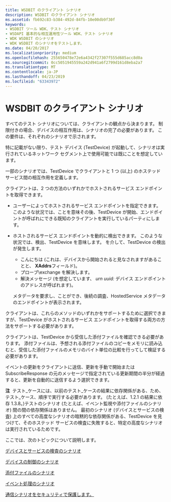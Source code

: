 ```yaml
---
title: WSDBIT のクライアント シナリオ
description: WSDBIT のクライアント シナリオ
ms.assetid: fb692c83-b384-492d-84fb-10e00db9f30f
keywords:
- WSDBIT ツール WDK、テスト シナリオ
- WSDAPI 基本的な相互運用性ツール WDK、テスト シナリオ
- WDK WSDBIT のシナリオ
- WDK WSDBIT のシナリオをテストします。
ms.date: 04/20/2017
ms.localizationpriority: medium
ms.openlocfilehash: 255650478e72e6a4342f27307f555d685acc8d0a
ms.sourcegitcommit: 0cc5051945559a242d941a6f2799d161d8eba2a7
ms.translationtype: MT
ms.contentlocale: ja-JP
ms.lasthandoff: 04/23/2019
ms.locfileid: "63343972"
---
```

# <a name="client-scenarios-for-wsdbit"></a>WSDBIT のクライアント シナリオ


すべてのテスト シナリオについては、クライアントの観点から決まります。 制限付きの場合、デバイスの相互作用は、シナリオの完了の必要があります。 この要件は、それぞれのシナリオで示されます。

特に記載がない限り、テスト デバイス (TestDevice) が起動して、シナリオは実行されているネットワーク セグメント上で使用可能では既にことを想定しています。

一部のシナリオでは、TestDevice でクライアントと 1 つ (以上) のホステッド サービス間の相互作用を定義します。

クライアントは、2 つの方法のいずれかでホストされるサービス エンドポイントを取得できます。

-   ユーザーによってホストされるサービス エンドポイントを指定できます。 このような状況では、ことを意味その後、TestDevice が開始、エンドポイントが呼ばれにできる既知のクライアントを実行しているパーティにします。

-   ホストされるサービス エンドポイントを動的に検出できます。 このような状況では、検出、TestDevice を意味します。 を介して、TestDevice の検出が発生します。

    -   こんにちは (これは、デバイスから開始されると見なされますがあることと、 **XAddrs**フィールド)。
    -   プローブ\\exchange を解決します。
    -   解決メッセージ (を想定しています、 *urn uuid:* デバイス エンドポイントのアドレスが呼ばれます)。

    メタデータを要求し、ことができ、後続の調査、HostedService メタデータのエンドポイントが表示されます。

クライアントは、これらのメソッドのいずれかをサポートするために選択できますが、TestDevice がホストされるサービス エンドポイントを取得する両方の方法をサポートする必要があります。

クライアントは、TestDevice から受信した添付ファイルを確認できる必要があります。 添付ファイルは、予想される添付ファイルのコピーをメモリに読み込むと、受信した添付ファイルのメモリのバイト単位の比較を行ってして検証する必要があります。

イベントの更新をクライアントに送信、更新を手動で開始または SubscribeResponse の元のメッセージで指定されている更新期間の半分が経過すると、更新を自動的に送信するよう選択できます。

**注**  テスト_ケースには、以前のテスト_ケースの結果に依存関係がある、ため、テスト_ケース、順序で実行する必要があります。 (たとえば、1.2.1 の結果に依存 1.3.8。)テストのシナリオ (たとえば、イベント監視や添付ファイルのシナリオ) 間の間の依存関係はありません。 最初のシナリオ (デバイスとサービスの検査) 上のすべての高度なシナリオの暗黙的な依存関係がある、TestDevice を見つけて、そのホステッド サービスの検査に失敗すると、特定の高度なシナリオは実行されているためです。

 

ここでは、次のトピックについて説明します。

[デバイスとサービスの検査のシナリオ](device-and-service-inspection-scenarios.md)

[デバイスの制御のシナリオ](device-control-scenarios.md)

[添付ファイルのシナリオ](attachments-scenarios.md)

[イベント処理のシナリオ](eventing-scenarios.md)

[通信シナリオをセキュリティで保護します。](secure-communication-scenarios.md)

 

 






